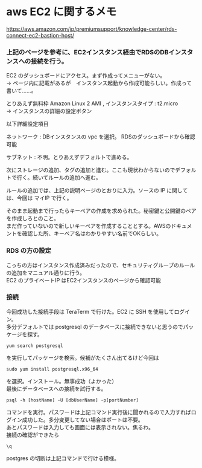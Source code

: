 # aws EC2 に関するメモ

https://aws.amazon.com/jp/premiumsupport/knowledge-center/rds-connect-ec2-bastion-host/

### 上記のページを参考に、EC2インスタンス経由でRDSのDBインスタンスへの接続を行う。

EC2 のダッシュボードにアクセス。まず作成ってメニューがない。  
 -> ページ内に記載があるが　インスタンス起動から作成可能らしい。作成って書いて……。
 
 とりあえず無料枠 Amazon Linux 2 AMI , インスタンスタイプ : t2.micro  
 -> インスタンスの詳細の設定ボタン
 
 以下詳細設定項目
 
ネットワーク : DBインスタンスの vpc を選択。 RDSのダッシュボードから確認可能

サブネット : 不明。とりあえずデフォルトで進める。

次にストレージの追加、タグの追加と進む。ここも現状わからないのでデフォルトで行く。続いてルールの追加へ進む。

ルールの追加では、上記の説明ページのとおりに入力。ソースの IP に関しては、今回は マイIP で行く。

そのまま起動まで行ったらキーペアの作成を求められた。秘密鍵と公開鍵のペアを作成しろとのこと。  
まだ作っていないので新しいキーペアを作成することとする。AWSのドキュメントを確認した所、キーペア名はわかりやすい名前でOKらしい。

### RDS の方の設定

こっちの方はインスタンス作成済みだったので、セキュリティグループのルールの追加をマニュアル通りに行う。  
EC2 のプライベートIP はEC2インスタンスのページから確認可能  

### 接続
今回成功した接続手段は TeraTerm で行けた。EC2 に SSH を使用してログイン。  
多分デフォルトでは postgresql のデータベースに接続できないと思うのでパッケージを探す。

```
yum search postgresql
```

を実行してパッケージを検索。候補がたくさん出てるけど今回は

```
sudo yum install postgresql.x96_64
```

を選択。インストール。無事成功（よかった）  
最後にデータベースへの接続を試行する。

```
psql -h [hostName] -U [dbUserName] -p[portNumber]
```

コマンドを実行。パスワードは上記コマンド実行後に聞かれるので入力すればログイン成功した。多分変更してない場合はポートは不要。  
あとパスワードは入力しても画面には表示されない。焦るわ。  
接続の確認ができたら 

```
\q
```

postgres の切断は上記コマンドで行ける模様。